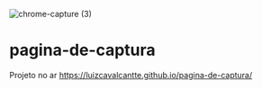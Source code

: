 ![chrome-capture (3)](https://user-images.githubusercontent.com/85976619/133872065-5a156492-7d80-4a57-b706-ef98ab7771f9.jpg)
# pagina-de-captura


Projeto no ar
https://luizcavalcantte.github.io/pagina-de-captura/

